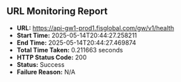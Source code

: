 ## URL Monitoring Report

- **URL:** https://api-gw1-prod1.fisglobal.com/gw/v1/health
- **Start Time:** 2025-05-14T20:44:27.258211
- **End Time:** 2025-05-14T20:44:27.469874
- **Total Time Taken:** 0.211663 seconds
- **HTTP Status Code:** 200
- **Status:** Success
- **Failure Reason:** N/A
